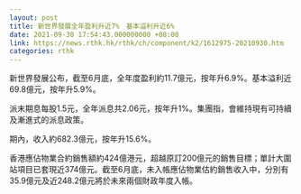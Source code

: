 ```yaml
---
layout: post
title: 新世界發展全年盈利升近7%　基本溢利升近6%
date: 2021-09-30 17:54:43.000000000 +08:00
link: https://news.rthk.hk/rthk/ch/component/k2/1612975-20210930.htm
categories: rthk
---
```


新世界發展公布，截至6月底，全年度盈利約11.7億元，按年升6.9%。基本溢利近69.8億元，按年升5.9%。

派末期息每股1.5元，全年派息共2.06元，按年升1%。集團指，會維持現有可持續及漸進式的派息政策。

期內，收入約682.3億元，按年升15.6%。

香港應佔物業合約銷售額約424億港元，超越原訂200億元的銷售目標；單計大圍站項目已套現近374億元。截至6月底，未入帳應佔物業估約銷售收入中，分別有35.9億元及近248.2億元將於未來兩個財政年度入帳。
